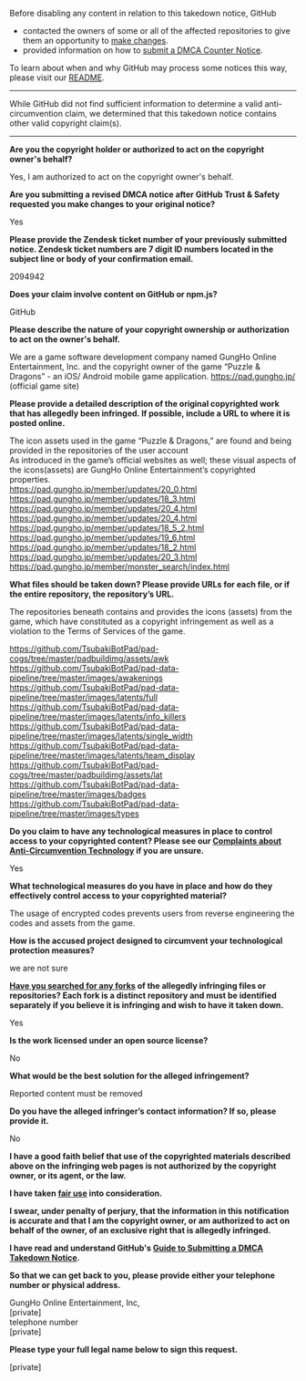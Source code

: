Before disabling any content in relation to this takedown notice, GitHub
- contacted the owners of some or all of the affected repositories to give them an opportunity to [make changes](https://docs.github.com/en/github/site-policy/dmca-takedown-policy#a-how-does-this-actually-work).
- provided information on how to [submit a DMCA Counter Notice](https://docs.github.com/en/articles/guide-to-submitting-a-dmca-counter-notice).

To learn about when and why GitHub may process some notices this way, please visit our [README](https://github.com/github/dmca/blob/master/README.md#anatomy-of-a-takedown-notice).

---

While GitHub did not find sufficient information to determine a valid anti-circumvention claim, we determined that this takedown notice contains other valid copyright claim(s).

---

**Are you the copyright holder or authorized to act on the copyright owner's behalf?**  
  
Yes, I am authorized to act on the copyright owner's behalf.  
  
**Are you submitting a revised DMCA notice after GitHub Trust & Safety requested you make changes to your original notice?**  
  
Yes  
  
**Please provide the Zendesk ticket number of your previously submitted notice. Zendesk ticket numbers are 7 digit ID numbers located in the subject line or body of your confirmation email.**  
  
2094942  
  
**Does your claim involve content on GitHub or npm.js?**  
  
GitHub  
  
**Please describe the nature of your copyright ownership or authorization to act on the owner's behalf.**  
  
We are a game software development company named GungHo Online Entertainment, Inc. and the copyright owner of the game “Puzzle & Dragons” - an iOS/ Android mobile game application. https://pad.gungho.jp/ (official game site)  
  
**Please provide a detailed description of the original copyrighted work that has allegedly been infringed. If possible, include a URL to where it is posted online.**  
  
The icon assets used in the game “Puzzle & Dragons,” are found and being provided in the repositories of the user account <TsubakiBotPad>  
As introduced in the game’s official websites as well; these visual aspects of the icons(assets) are GungHo Online Entertainment’s copyrighted properties.  
https://pad.gungho.jp/member/updates/20_0.html  
https://pad.gungho.jp/member/updates/18_3.html  
https://pad.gungho.jp/member/updates/20_4.html  
https://pad.gungho.jp/member/updates/20_4.html  
https://pad.gungho.jp/member/updates/18_5_2.html  
https://pad.gungho.jp/member/updates/19_6.html  
https://pad.gungho.jp/member/updates/18_2.html  
https://pad.gungho.jp/member/updates/20_3.html  
https://pad.gungho.jp/member/monster_search/index.html  
  
**What files should be taken down? Please provide URLs for each file, or if the entire repository, the repository’s URL.**  
  
The repositories beneath contains and provides the icons (assets) from the game, which have constituted as a copyright infringement as well as a violation to the Terms of Services of the game.  
  
https://github.com/TsubakiBotPad/pad-cogs/tree/master/padbuildimg/assets/awk  
https://github.com/TsubakiBotPad/pad-data-pipeline/tree/master/images/awakenings  
https://github.com/TsubakiBotPad/pad-data-pipeline/tree/master/images/latents/full  
https://github.com/TsubakiBotPad/pad-data-pipeline/tree/master/images/latents/info_killers  
https://github.com/TsubakiBotPad/pad-data-pipeline/tree/master/images/latents/single_width  
https://github.com/TsubakiBotPad/pad-data-pipeline/tree/master/images/latents/team_display  
https://github.com/TsubakiBotPad/pad-cogs/tree/master/padbuildimg/assets/lat  
https://github.com/TsubakiBotPad/pad-data-pipeline/tree/master/images/badges  
https://github.com/TsubakiBotPad/pad-data-pipeline/tree/master/images/types  
  
**Do you claim to have any technological measures in place to control access to your copyrighted content? Please see our <a href="https://docs.github.com/articles/guide-to-submitting-a-dmca-takedown-notice#complaints-about-anti-circumvention-technology">Complaints about Anti-Circumvention Technology</a> if you are unsure.**  
  
Yes  
  
**What technological measures do you have in place and how do they effectively control access to your copyrighted material?**  
  
The usage of encrypted codes prevents users from reverse engineering the codes and assets from the game.  
  
**How is the accused project designed to circumvent your technological protection measures?**  
  
we are not sure  
  
**<a href="https://docs.github.com/articles/dmca-takedown-policy#b-what-about-forks-or-whats-a-fork">Have you searched for any forks</a> of the allegedly infringing files or repositories? Each fork is a distinct repository and must be identified separately if you believe it is infringing and wish to have it taken down.**  
  
Yes  
  
**Is the work licensed under an open source license?**  
  
No  
  
**What would be the best solution for the alleged infringement?**  
  
Reported content must be removed  
  
**Do you have the alleged infringer’s contact information? If so, please provide it.**  
  
No  
  
**I have a good faith belief that use of the copyrighted materials described above on the infringing web pages is not authorized by the copyright owner, or its agent, or the law.**  
  
**I have taken <a href="https://www.lumendatabase.org/topics/22">fair use</a> into consideration.**  
  
**I swear, under penalty of perjury, that the information in this notification is accurate and that I am the copyright owner, or am authorized to act on behalf of the owner, of an exclusive right that is allegedly infringed.**  
  
**I have read and understand GitHub's <a href="https://docs.github.com/articles/guide-to-submitting-a-dmca-takedown-notice/">Guide to Submitting a DMCA Takedown Notice</a>.**  
  
**So that we can get back to you, please provide either your telephone number or physical address.**  
  
GungHo Online Entertainment, Inc,  
[private]  
telephone number  
[private]  
  
**Please type your full legal name below to sign this request.**  
  
[private]   
